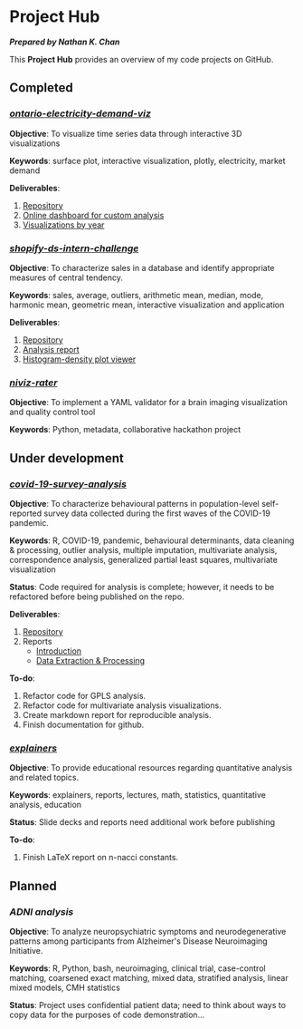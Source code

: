 # Project Hub

***Prepared by Nathan K. Chan***

This **Project Hub** provides an overview of my code projects on GitHub. 

## Completed

### *[ontario-electricity-demand-viz](https://nathankchan.github.io/ontario-electricity-demand-viz/)*

**Objective**: To visualize time series data through interactive 3D visualizations

**Keywords**: surface plot, interactive visualization, plotly, electricity, market demand

**Deliverables**:
1. [Repository](https://github.com/nathankchan/ontario-electricity-demand-viz)
2. [Online dashboard for custom analysis](https://nathankchan.shinyapps.io/ontario-electricity-demand-viz/)
3. [Visualizations by year](https://nathankchan.github.io/ontario-electricity-demand-viz/#list-of-visualizations)

### *[shopify-ds-intern-challenge](https://nathankchan.github.io/shopify-ds-intern-challenge)*

**Objective**: To characterize sales in a database and identify appropriate measures of central tendency.

**Keywords**: sales, average, outliers, arithmetic mean, median, mode, harmonic mean, geometric mean, interactive visualization and application

**Deliverables**:
1. [Repository](https://github.com/nathankchan/shopify-ds-intern-challenge)
2. [Analysis report](https://nathankchan.github.io/shopify-ds-intern-challenge/Analysis.html)
3. [Histogram-density plot viewer](https://nathankchan.shinyapps.io/Histogram-Density_Plot_Viewer/)

### *[niviz-rater](https://github.com/nathankchan/niviz-rater)*

**Objective**: To implement a YAML validator for a brain imaging visualization and quality control tool

**Keywords**: Python, metadata, collaborative hackathon project

## Under development

### *[covid-19-survey-analysis](https://nathankchan.github.io/covid-19-survey-analysis/)*

**Objective**: To characterize behavioural patterns in population-level self-reported survey data collected during the first waves of the COVID-19 pandemic. 

**Keywords**: R, COVID-19, pandemic, behavioural determinants, data cleaning & processing, outlier analysis, multiple imputation, multivariate analysis, correspondence analysis, generalized partial least squares, multivariate visualization

**Status**: Code required for analysis is complete; however, it needs to be refactored before being published on the repo. 

**Deliverables**:
1. [Repository](https://github.com/nathankchan/covid-19-survey-analysis)
2. Reports
    * [Introduction](https://nathankchan.github.io/covid-19-survey-analysis/Analysis_part1.html)
    * [Data Extraction & Processing](https://nathankchan.github.io/covid-19-survey-analysis/Analysis_part2.html) 

**To-do**: 
1. Refactor code for GPLS analysis.
2. Refactor code for multivariate analysis visualizations.
3. Create markdown report for reproducible analysis.
4. Finish documentation for github.

### *[explainers](https://github.com/nathankchan/explainers)*

**Objective**: To provide educational resources regarding quantitative analysis and related topics.

**Keywords**: explainers, reports, lectures, math, statistics, quantitative analysis, education

**Status**: Slide decks and reports need additional work before publishing

**To-do**:
1. Finish LaTeX report on n-nacci constants.

## Planned

### *ADNI analysis*

**Objective**: To analyze neuropsychiatric symptoms and neurodegenerative patterns among participants from Alzheimer's Disease Neuroimaging Initiative.

**Keywords**: R, Python, bash, neuroimaging, clinical trial, case-control matching, coarsened exact matching, mixed data, stratified analysis, linear mixed models, CMH statistics

**Status**: Project uses confidential patient data; need to think about ways to copy data for the purposes of code demonstration...
